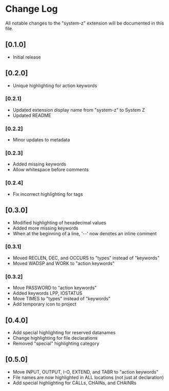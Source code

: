 # Change Log

All notable changes to the "system-z" extension will be documented in this file.

## [0.1.0]

- Initial release

## [0.2.0]

- Unique highlighting for action keywords

### [0.2.1]

- Updated extension display name from "system-z" to System Z
- Updated README

### [0.2.2]

- Minor updates to metadata

### [0.2.3]

- Added missing keywords
- Allow whitespace before comments

### [0.2.4]

- Fix incorrect highlighting for tags

## [0.3.0]

- Modified highlighting of hexadecimal values
- Added more missing keywords
- When at the beginning of a line, '--' now denotes an inline comment

### [0.3.1]

- Moved RECLEN, DEC, and OCCURS to "types" instead of "keywords"
- Moved WADSP and WORK to "action keywords"

### [0.3.2]

- Move PASSWORD to "action keywords"
- Added keywords LPP, IOSTATUS
- Move TIMES to "types" instead of "keywords"
- Add temporary icon to project

## [0.4.0]

- Add special highlighting for reserved datanames
- Change highlighting for file declarations
- Removed "special" highlighting category

## [0.5.0]

- Move INPUT, OUTPUT, I-O, EXTEND, and TABR to "action keywords"
- File names are now highlighted in ALL locations (not just at declaration)
- Add special highlighting for CALLs, CHAINs, and CHAINRs
